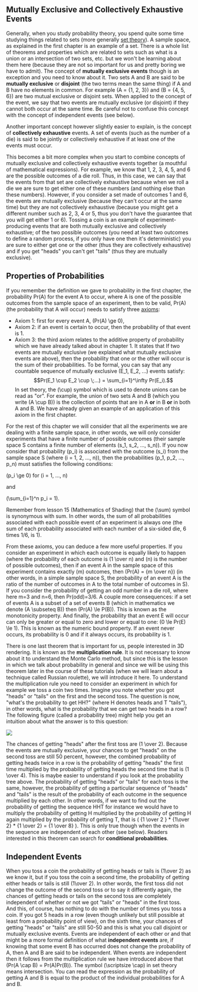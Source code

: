 ## Mutually Exclusive and Collectively Exhaustive Events

Generally, when you study probability theory, you spend quite some time studying things related to sets (more generally [set theory](http://en.wikipedia.org/wiki/Set_theory)). A sample space, as explained in the first chapter is an example of a set. There is a whole list of theorems and properties which are related to sets such as what is a union or an intersection of two sets, etc. but we won't be learning about them here (because they are not so important for us and pretty boring we have to admit). The concept of **mutually exclusive events** though is an exception and you need to know about it. Two sets A and B are said to be **mutually exclusive** or **disjoint** (the two terms mean the same thing) if A and B have no elements in common. For example \(A = \{1, 2, 3\}\) and \(B = \{4, 5, 6\}\) are two mutual exclusive or disjoint sets. When applied to the concept of the event, we say that two events are mutually exclusive (or disjoint) if they cannot both occur at the same time. Be careful not to confuse this concept with the concept of independent events (see below).

Another important concept however slightly easier to explain, is the concept of **collectively exhaustive** events. A set of events (such as the number of a die) is said to be jointly or collectively exhaustive if at least one of the events must occur.

This becomes a bit more complex when you start to combine concepts of mutually exclusive and collectively exhaustive events together (a mouthful of mathematical expressions). For example, we know that 1, 2, 3, 4, 5, and 6 are the possible outcomes of a die roll. Thus, in this case, we can say that the events from that set are collectively exhaustive because when we roll a die we are sure to get either one of these numbers (and nothing else than these numbers). However, if you consider a set made of outcomes 1 and 6, the events are mutually exclusive (because they can't occur at the same time) but they are not collectively exhaustive (because you might get a different number such as 2, 3, 4 or 5, thus you don't have the guarantee that you will get either 1 or 6). Tossing a coin is an example of experiment-producing events that are both mutually exclusive and collectively exhaustive; of the two possible outcomes (you need at least two outcomes to define a random process, if you only have one then it's deterministic) you are sure to either get one or the other (thus they are collectively exhaustive) and if you get "heads" you can't get "tails" (thus they are mutually exclusive).

## Properties of Probabilities

If you remember the definition we gave to probability in the first chapter, the probability Pr(A) for the event A to occur, where A is one of the possible outcomes from the sample space of an experiment, then to be valid, Pr(A) (the probability that A will occur) needs to satisfy three [axioms](http://en.wikipedia.org/wiki/Probability_axioms):
- Axiom 1: first for every event A, \(Pr(A) \ge 0\),
- Axiom 2: if an event is certain to occur, then the probability of that event is 1.
- Axiom 3: the third axiom relates to the additive property of probability which we have already talked about in chapter 1\. It states that If two events are mutually exclusive (we explained what mutually exclusive events are above), then the probability that one or the other will occur is the sum of their probabilities. To be formal, you can say that any countable sequence of mutually exclusive \(E_1, E_2, ...\) events satisfy: $$Pr(E_1 \cup E_2 \cup \;...) = \sum_{i=1}^\infty Pr(E_i).$$ In set theory, the \(\cup\) symbol which is used to denote unions can be read as "or". For example, the union of two sets A and B (which you write \(A \cup B\)) is the collection of points that are in A **or** in B **or** in both A and B. We have already given an example of an application of this axiom in the first chapter.

For the rest of this chapter we will consider that all the experiments we are dealing with a finite sample space, in other words, we will only consider experiments that have a finite number of possible outcomes (their sample space S contains a finite number of elements \(s_1, s_2, ..., s_n\)). If you now consider that probability \(p_i\) is associated with the outcome \(s_i\) from the sample space S (where \(i = 1, 2, ..., n\)), then the probabilities \(p_1, p_2, ..., p_n\) must satisfies the following conditions:

\(p_i \ge 0\) for \(i = 1, ..., n\)

and

\(\sum_{i=1}^n p_i = 1\).

Remember from lesson 15 (Mathematics of Shading) that the \(\sum\) symbol is synonymous with sum. In other words, the sum of all probabilities associated with each possible event of an experiment is always one (the sum of each probability associated with each number of a six-sided die, 6 times 1/6, is 1).

From these axioms, you can deduce a few more useful properties. If you consider an experiment in which each outcome is equally likely to happen (where the probability of each outcome is \(1 \over n\) and \(n\) is the number of possible outcomes), then if an event A in the sample space of this experiment contains exactly \(m\) outcomes, then \(Pr(A) = {m \over n}\) (in other words, in a simple sample space S, the probability of an event A is the ratio of the number of outcomes in A to the total number of outcomes in S). If you consider the probability of getting an odd number in a die roll, where here m=3 and n=6, then Pr(odd)=3/6\. A couple more consequences: if a set of events A is a subset of a set of events B (which in mathematics we denote \(A \subseteq B\)) then \(Pr(A) \le P(B)\). This is known as the monotonicity property. And finally, the probability that an event E will occur can only be greater or equal to zero and lower or equal to one: \(0 \le Pr(E) \le 1\). This is known as the numeric bound property. If an event never occurs, its probability is 0 and if it always occurs, its probability is 1.

There is one last theorem that is important for us, people interested in 3D rendering. It is known as the **multiplication rule**. It is not necessary to know about it to understand the Monte Carlo method, but since this is the lesson in which we talk about probability in general and since we will be using this theorem later in the course of these tutorials (when we will learn about a technique called Russian roulette), we will introduce it here. To understand the multiplication rule you need to consider an experiment in which for example we toss a coin two times. Imagine you note whether you got "heads" or "tails" on the first and the second toss. The question is now, "what's the probability to get HH?" (where H denotes heads and T "tails"), in other words, what is the probability that we can get two heads in a row? The following figure (called a probability tree) might help you get an intuition about what the answer is to this question:

![](/images/monte-carlo-methods/probtree.png?)

The chances of getting "heads" after the first toss are \(1 \over 2\). Because the events are mutually exclusive, your chances to get "heads" on the second toss are still 50 percent, however, the combined probability of getting heads twice in a row is the probability of getting "heads" the first time multiplied by the probability of getting heads the second time that is \(1 \over 4\). This is maybe easier to understand if you look at the probability tree above. The probability of getting "heads" or "tails" for each toss is the same, however, the probability of getting a particular sequence of "heads" and "tails" is the result of the probability of each outcome in the sequence multiplied by each other. In other words, if we want to find out the probability of getting the sequence HHT for instance we would have to multiply the probability of getting H multiplied by the probability of getting H again multiplied by the probability of getting T, that is \( {1 \over 2 } * {1\over 2} * {1 \over 2} = {1 \over 8} \). This is only true though when the events in the sequence are independent of each other (see below). Readers interested in this theorem can search for **conditional probabilities**.

## Independent Events

When you toss a coin the probability of getting heads or tails is \(1\over 2\) as we know it, but if you toss the coin a second time, the probability of getting either heads or tails is still \(1\over 2\). In other words, the first toss did not change the outcome of the second toss or to say it differently again, the chances of getting heads or tails on the second toss are completely independent of whether or not we got "tails" or "heads" in the first toss. And this, of course, has nothing to do with the number of times you toss a coin. If you got 5 heads in a row (even though unlikely but still possible at least from a probability point of view), on the sixth time, your chances of getting "heads" or "tails" are still 50-50 and this is what you call disjoint or mutually exclusive events. Events are independent of each other or and that might be a more formal definition of what **independent events** are, if knowing that some event B has occurred does not change the probability of A, then A and B are said to be independent. When events are independent then it follows from the multiplication rule we have introduced above that \(Pr(A \cap B) = Pr(A)Pr(B)\). The symbol \(\scriptsize \cap\) in set theory means intersection. You can read the expression as the probability of getting A and B is equal to the product of the individual probabilities for A and B.